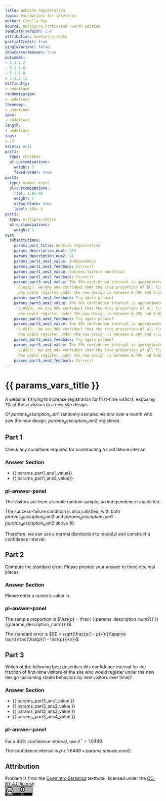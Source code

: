 ```yaml
---
title: Website registration
topic: Foundations for inference
author: Camilla Ren
source: OpenIntro Statistics Fourth Edition
template_version: 1.4
attribution: openintro-stats
partialCredit: true
singleVariant: false
showCorrectAnswer: true
outcomes:
- 5.1.1.2
- 5.1.1.6
- 5.1.1.8
- 5.1.1.13
difficulty:
- undefined
randomization:
- undefined
taxonomy:
- undefined
span:
- undefined
length:
- undefined
tags:
- CR
assets: null
part1:
  type: checkbox
  pl-customizations:
    weight: 1
    fixed-order: true
part2:
  type: number-input
  pl-customizations:
    rtol: 1.0e-05
    weight: 1
    allow-blank: true
    label: $SE= $
part3:
  type: multiple-choice
  pl-customizations:
    weight: 1
myst:
  substitutions:
    params_vars_title: Website registration
    params_description_num1: 819
    params_description_num2: 66
    params_part1_ans1_value: Independence
    params_part1_ans1_feedback: Correct!
    params_part1_ans2_value: Success-failure condition
    params_part1_ans2_feedback: Correct!
    params_part3_ans1_value: The 90% confidence interval is approximately (0.0649,
      0.0912). We are 90% confident that the true proportion of all first-time visitors
      who would register under the new design is between 6.49% and 9.12%.
    params_part3_ans1_feedback: Try again please!
    params_part3_ans2_value: The 90% confidence interval is approximately (0.0609,
      0.0962). We are 90% confident that the true proportion of all first-time visitors
      who would register under the new design is between 6.09% and 9.62%.
    params_part3_ans2_feedback: Try again please!
    params_part3_ans3_value: The 90% confidence interval is approximately (0.0609,
      0.0912). We are 90% confident that the true proportion of all first-time visitors
      who would register under the new design is between 6.09% and 9.12%.
    params_part3_ans3_feedback: Try again please!
    params_part3_ans4_value: The 90% confidence interval is approximately (0.0649,
      0.0962). We are 90% confident that the true proportion of all first-time visitors
      who would register under the new design is between 6.49% and 9.62%.
    params_part3_ans4_feedback: Correct!
---
```

# {{ params_vars_title }}
A website is trying to increase registration for first-time visitors, exposing 1% of these visitors to a new site design.

Of ${{ params_description_num1 }}$ randomly sampled visitors over a month who saw the new design, ${{ params_description_num2 }}$ registered.

## Part 1

Check any conditions required for constructing a confidence interval.

### Answer Section

- {{ params_part1_ans1_value}}
- {{ params_part1_ans2_value}}

### pl-answer-panel

The visitors are from a simple random sample, so independence is satisfied.

The success-failure condition is also satisfied, with both ${{ params_description_num2 }}$ and ${{ params_description_num1 }}$ - ${{ params_description_num2 }}$ above 10.

Therefore, we can use a normal distribution to model $\hat{p}$ and construct a confidence interval.

## Part 2

Compute the standard error. Please provide your answer to three decimal places.

### Answer Section

Please enter a numeric value in.

### pl-answer-panel

The sample proportion is $\hat{p} = \frac{ {{params_description_num2}} }{ {{params_description_num1}} }$.

The standard error is $SE = \sqrt{\frac{p(1 - p)}{n}}\approx \sqrt{\frac{\hat{p}(1 - \hat{p})}{n}}$

## Part 3

Which of the following best describes this confidence interval for the fraction of first-time visitors of the site who would register under the new design (assuming stable behaviors by new visitors over time)?

### Answer Section

- {{ params_part3_ans1_value }}
- {{ params_part3_ans2_value }}
- {{ params_part3_ans3_value }}
- {{ params_part3_ans4_value }}

### pl-answer-panel

For a 90% confidence interval, use $z^{\star} = 1.6449$.

The confidence interval is $\hat{p}  \pm 1.6449 \times {{ params.answer.num2 }}$.

## Attribution

Problem is from the [OpenIntro Statistics](https://openintro.org/book/os/) textbook, licensed under the [CC-BY 4.0 license](https://creativecommons.org/licenses/by/4.0/).<br>![Image representing the Creative Commons 4.0 BY license.](https://raw.githubusercontent.com/firasm/bits/master/by.png)